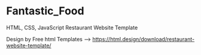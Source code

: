 # Fantastic_Food
HTML, CSS, JavaScript 
Restaurant Website Template

Design by Free html Templates --> https://html.design/download/restaurant-website-template/
